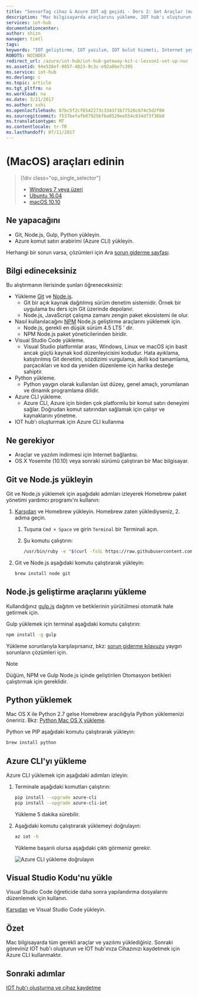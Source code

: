 ```yaml
---
title: "SensorTag cihaz & Azure IOT ağ geçidi - Ders 2: Get Araçlar (macOS) | Microsoft Docs"
description: "Mac bilgisayarda araçlarını yükleme, IOT hub'ı oluşturun ve IOT hub'ı Cihazınızı kaydedin."
services: iot-hub
documentationcenter: 
author: shizn
manager: timtl
tags: 
keywords: "IOT geliştirme, IOT yazılım, IOT bulut hizmeti, Internet şeyler yazılım, azure CLI yükleme python mac, mac, çalıştırmak, yükleme düğümü js mac gulp Git'i yükleyin"
ROBOTS: NOINDEX
redirect_url: /azure/iot-hub/iot-hub-gateway-kit-c-lesson1-set-up-nuc
ms.assetid: 94e538ef-9857-4023-9c3c-e92a0be7c395
ms.service: iot-hub
ms.devlang: c
ms.topic: article
ms.tgt_pltfrm: na
ms.workload: na
ms.date: 3/21/2017
ms.author: xshi
ms.openlocfilehash: 07bc5f2cf6542273c334371b77520c674c5d2f00
ms.sourcegitcommit: f537befafb079256fba0529ee554c034d73f36b0
ms.translationtype: MT
ms.contentlocale: tr-TR
ms.lasthandoff: 07/11/2017
---
```

# <a name="get-the-tools-macos"></a>(MacOS) araçları edinin
> [!div class="op_single_selector"]
> * [Windows 7 veya üzeri](iot-hub-gateway-kit-c-lesson2-get-the-tools-win32.md)
> * [Ubuntu 16.04](iot-hub-gateway-kit-c-lesson2-get-the-tools-ubuntu.md)
> * [macOS 10.10](iot-hub-gateway-kit-c-lesson2-get-the-tools-mac.md)

## <a name="what-you-will-do"></a>Ne yapacağını

- Git, Node.js, Gulp, Python yükleyin.
- Azure komut satırı arabirimi (Azure CLI) yükleyin. 

Herhangi bir sorun varsa, çözümleri için Ara [sorun giderme sayfası](iot-hub-gateway-kit-c-troubleshooting.md).

## <a name="what-you-will-learn"></a>Bilgi edineceksiniz

Bu alıştırmanın ilerisinde şunları öğreneceksiniz:

- Yükleme [Git](https://git-scm.com/) ve [Node.js](https://nodejs.org/en/).
  - Git bir açık kaynak dağıtılmış sürüm denetim sistemidir. Örnek bir uygulama bu ders için Git üzerinde depolanır.
  - Node.js, JavaScript çalışma zamanı zengin paket ekosistemi ile olur.
- Nasıl kullanılacağını [NPM](https://www.npmjs.com/) Node.js geliştirme araçlarını yüklemek için.
  - Node.js, gerekli en düşük sürüm 4.5 LTS ' dir.
  - NPM Node.js paket yöneticilerinden biridir.
- Visual Studio Code yükleme.
  - Visual Studio platformlar arası, Windows, Linux ve macOS için basit ancak güçlü kaynak kod düzenleyicisini kodudur. Hata ayıklama, katıştırılmış Git denetimi, sözdizimi vurgulama, akıllı kod tamamlama, parçacıkları ve kod da yeniden düzenleme için harika desteğe sahiptir.
- Python yükleme.
  - Python yaygın olarak kullanılan üst düzey, genel amaçlı, yorumlanan ve dinamik programlama dilidir.
- Azure CLI yükleme.
  - Azure CLI, Azure için birden çok platformlu bir komut satırı deneyimi sağlar. Doğrudan komut satırından sağlamak için çalışır ve kaynaklarını yönetme.
- IOT hub'ı oluşturmak için Azure CLI kullanma

## <a name="what-you-need"></a>Ne gerekiyor

- Araçlar ve yazılım indirmesi için Internet bağlantısı.
- OS X Yosemite (10.10) veya sonraki sürümü çalıştıran bir Mac bilgisayar.

## <a name="install-git-and-nodejs"></a>Git ve Node.js yükleyin

Git ve Node.js yüklemek için aşağıdaki adımları izleyerek Homebrew paket yönetimi yardımcı programı'nı kullanın:

1. [Karşıdan](http://brew.sh/) ve Homebrew yükleyin. Homebrew zaten yüklediyseniz, 2. adıma geçin.
   1. Tuşuna `Cmd + Space` ve girin `Terminal` bir Terminali açın.
   2. Şu komutu çalıştırın:

      ```bash
      /usr/bin/ruby -e "$(curl -fsSL https://raw.githubusercontent.com/Homebrew/install/master/install)"
      ```

2. Git ve Node.js aşağıdaki komutu çalıştırarak yükleyin:

    ```bash
    brew install node git
    ```

## <a name="install-nodejs-development-tools"></a>Node.js geliştirme araçlarını yükleme

Kullandığınız [gulp.js](http://gulpjs.com/) dağıtım ve betiklerinin yürütülmesi otomatik hale getirmek için.

Gulp yüklemek için terminal aşağıdaki komutu çalıştırın:

```bash
npm install -g gulp
```

Yükleme sorunlarıyla karşılaşırsanız, bkz: [sorun giderme kılavuzu](iot-hub-gateway-kit-c-troubleshooting.md) yaygın sorunların çözümleri için.

> [!Note]
> Düğüm, NPM ve Gulp Node.js içinde geliştirilen Otomasyon betikleri çalıştırmak için gereklidir.

## <a name="install-python"></a>Python yüklemek

Mac OS X ile Python 2.7 gelse Homebrew aracılığıyla Python yüklemenizi öneririz. Bkz: [Python Mac OS X yükleme](http://docs.python-guide.org/en/latest/starting/install/osx/).

Python ve PIP aşağıdaki komutu çalıştırarak yükleyin:

```bash
brew install python
```

## <a name="install-the-azure-cli"></a>Azure CLI'yı yükleme

Azure CLI yüklemek için aşağıdaki adımları izleyin:

1. Terminale aşağıdaki komutları çalıştırın:
   ```bash
   pip install --upgrade azure-cli
   pip install --upgrade azure-cli-iot
   ```
   Yükleme 5 dakika sürebilir.

2. Aşağıdaki komutu çalıştırarak yüklemeyi doğrulayın:
   ```bash
   az iot -h
   ```
   Yükleme başarılı olursa aşağıdaki çıktı görmeniz gerekir.

   ![Azure CLI yükleme doğrulayın](media/iot-hub-gateway-kit-lessons/lesson2/az_iot_help_osx.png)

## <a name="install-visual-studio-code"></a>Visual Studio Kodu'nu yükle

Visual Studio Code öğreticide daha sonra yapılandırma dosyalarını düzenlemek için kullanın.

[Karşıdan](https://code.visualstudio.com/docs/setup/osx) ve Visual Studio Code yükleyin.

## <a name="summary"></a>Özet

Mac bilgisayarda tüm gerekli araçlar ve yazılımı yüklediğiniz. Sonraki göreviniz IOT hub'ı oluşturun ve IOT hub'ınıza Cihazınızı kaydetmek için Azure CLI kullanmaktır.

## <a name="next-steps"></a>Sonraki adımlar
[IOT hub'ı oluşturma ve cihaz kaydetme](iot-hub-gateway-kit-c-lesson2-register-device.md)
